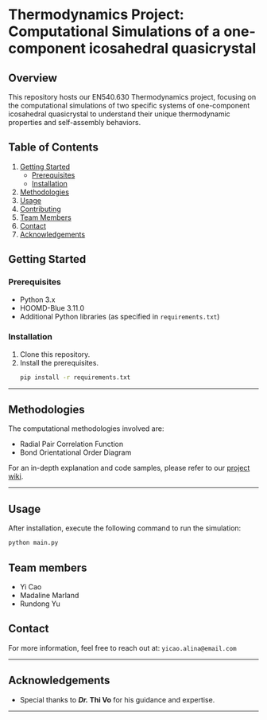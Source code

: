 
# Thermodynamics Project: Computational Simulations of a one-component icosahedral quasicrystal
## Overview
This repository hosts our EN540.630 Thermodynamics project, focusing on the computational simulations of two specific systems of one-component icosahedral quasicrystal to understand their unique thermodynamic properties and self-assembly behaviors.

## Table of Contents
1. [Getting Started](#Getting-Started)
    - [Prerequisites](#Prerequisites)
    - [Installation](#Installation)
2. [Methodologies](#Methodologies)
3. [Usage](#Usage)
4. [Contributing](#Contributing)
5. [Team Members](#Team-Members)
6. [Contact](#Contact)
7. [Acknowledgements](#Acknowledgements)

## Getting Started

### Prerequisites
- Python 3.x
- HOOMD-Blue 3.11.0
- Additional Python libraries (as specified in `requirements.txt`)

### Installation
1. Clone this repository.
2. Install the prerequisites.
    ```bash
    pip install -r requirements.txt
    ```

---

## Methodologies
The computational methodologies involved are:
- Radial Pair Correlation Function
- Bond Orientational Order Diagram

For an in-depth explanation and code samples, please refer to our [project wiki](#).

---

## Usage
After installation, execute the following command to run the simulation:
```bash
python main.py
```
## Team members
- Yi Cao
- Madaline Marland
- Rundong Yu

## Contact
For more information, feel free to reach out at: `yicao.alina@email.com`

---

## Acknowledgements
- Special thanks to **_Dr._ Thi Vo** for his guidance and expertise.

---